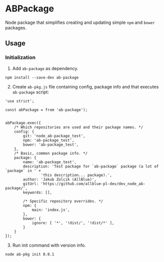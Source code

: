 # ABPackage

Node package that simplifies creating and updating simple `npm` and `bower` packages.

## Usage

### Initialization

1. Add `ab-package` as dependency.

`npm install --save-dev ab-package`

2. Create `ab-pkg.js` file containing config, package info and that executes `ab-package` script:

```
'use strict';

const abPackage = from 'ab-package');


abPackage.exec({
    /* Which repositories are used and their package names. */
    config: {
        git: 'node_ab-package_test',
        npm: 'ab-package_test',
        bower: 'ab-package_test',
    },
    /* Basic, common package info. */
    package: {
        name: 'ab-package_test',
        description: 'Test package for `ab-package` package (a lot of `package` in ' +
                'this description... package).',
        author: 'Jakub Zolcik (AllBlue)',
        gitUrl: 'https://github.com/allblue-pl-dev/dev_node_ab-package/',
        keywords: [],

        /* Specific repository overrides. */
        npm: {
            main: 'index.js',
        },
        bower: {
            ignore: [ '*', '!dist/', '!dist/*' ],
        }
    }
});

```

3. Run init command with version info.

`node ab-pkg init 0.0.1`
